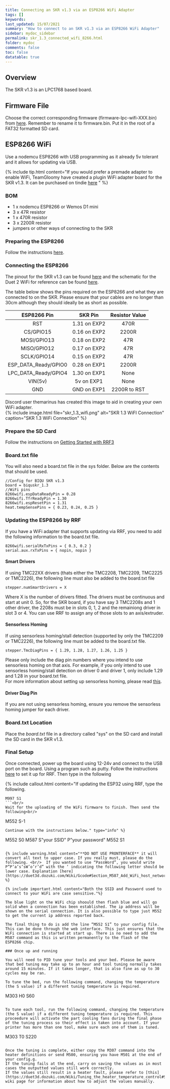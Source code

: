 ```yaml
---
title: Connecting an SKR v1.3 via an ESP8266 WiFi Adapter
tags: []
keywords: 
last_updated: 15/07/2021
summary: "How to connect to an SKR v1.3 via an ESP8266 WiFi Adapter"
sidebar: mydoc_sidebar
permalink: skr_1.3_connected_wifi_8266.html
folder: mydoc
comments: false
toc: false
datatable: true
---
```


## Overview

The SKR v1.3 is an LPC1768 based board.

## Firmware File

Choose the correct corresponding firmware (firmware-lpc-wifi-XXX.bin) from [here](https://github.com/gloomyandy/RepRapFirmware/releases). Remember to rename it to firmware.bin. Put it in the root of a FAT32 formatted SD card.   

## ESP8266 WiFi

Use a nodemcu ESP8266 with USB programming as it already 5v tolerant and it allows for updating via USB.

{% include tip.html content="If you would prefer a premade adapter to enable WiFi, TeamGloomy have created a plugin WiFi adapter board for the SKR v1.3. It can be purchased on tindie [here](https://www.tindie.com/products/pcr/reprapfirmware-wifi-adapterboard-for-skr1314/) " %}

### BOM

* 1 x nodemcu ESP8266 or Wemos D1 mini
* 3 x 47R resistor
* 1 x 470R resistor
* 3 x 2200R resistor
* jumpers or other ways of connecting to the SKR

### Preparing the ESP8266

Follow the instructions [here](lpc_esp8266.html).

### Connecting the ESP8266

The pinout for the SKR v1.3 can be found [here](https://github.com/bigtreetech/BIGTREETECH-SKR-V1.3/blob/master/BTT%20SKR%20V1.3/hardware/SKR-V1.3-PIN.pdf) and the schematic for the Duet 2 WiFi for reference can be found [here](https://github.com/T3P3/Duet/blob/master/Duet2/Duet2v1.04/DuetWifiv1.04a_Schematic.pdf). 

The table below shows the pins required on the ESP8266 and what they are connected to on the SKR. Please ensure that your cables are no longer than 30cm although they should ideally be as short as possible.  

<div class="datatable-begin"></div>

| ESP8266 Pin       | SKR Pin       | Resistor Value  |
| :-------------: |:-------------:| :---------------:|
| RST           | 1.31 on EXP2          | 470R            |
| CS/GPIO15     | 0.16 on EXP2         | 2200R           |
| MOSI/GPIO13   | 0.18 on EXP2         | 47R             |
| MISO/GPIO12   | 0.17 on EXP2         | 47R             |
| SCLK/GPIO14  | 0.15 on EXP2         | 47R             |
| ESP_DATA_Ready/GPIO0   | 0.28 on EXP1          | 2200R             |
| LPC_DATA_Ready/GPIO4   | 1.30 on EXP1         | None            |
| VIN(5v)   | 5v on EXP1          | None             |
| GND   | GND on EXP1          | 2200R to RST             |

<div class="datatable-end"></div>

Discord user themarinus has created this image to aid in creating your own WiFi adapter.  
{% include image.html file="skr_1.3_wifi.png" alt="SKR 1.3 WiFI Connection" caption="SKR 1.3 WiFi Connection" %}

### Prepare the SD Card

Follow the instructions on [Getting Started with RRF3](getting_started.html)

### Board.txt file

You will also need a board.txt file in the sys folder. Below are the contents that should be used. 

```
//Config for BIQU SKR v1.3
board = biquskr_1.3
//WiFi pins
8266wifi.espDataReadyPin = 0.28
8266wifi.TfrReadyPin = 1.30
8266wifi.espResetPin = 1.31
heat.tempSensePins = { 0.23, 0.24, 0.25 }
```

### Updating the ESP8266 by RRF

If you have a WiFi adapter that supports updating via RRF, you need to add the following information to the board.txt file.    
```
8266wifi.serialRxTxPins = { 0.3, 0.2 }
serial.aux.rxTxPins = { nopin, nopin }
```

#### Smart Drivers

If using TMC22XX drivers (thats either the TMC2208, TMC2209, TMC2225 or TMC2226), the following line must also be added to the board.txt file
```
stepper.numSmartDrivers = X
```
Where X is the number of drivers fitted. The drivers must be continuous and start at unit 0. So, for the SKR board, if you have say 3 TMC2208s and 1 other driver, the 2208s must be in slots 0, 1, 2 and the remainiong driver in slot 3 or 4. You can use RRF to assign any of those slots to an axis/extruder.  

#### Sensorless Homing

If using sensorless homing/stall detection (supported by only the TMC2209 or TMC2226), the following line must be added to the board.txt file.
```
stepper.TmcDiagPins = { 1.29, 1.28, 1.27, 1.26, 1.25 }
```
Please only include the diag pin numbers where you intend to use sensorless homing on that axis. For example, if you only intend to use sensorless homing/stall detection on driver 0 and driver 1, only include 1.29 and 1.28 in your board.txt file.  
For more information about setting up sensorless homing, please read [this](sensorless.html).  

#### Driver Diag Pin

If you are not using sensorless homing, ensure you remove the sensorless homing jumper for each driver.

### Board.txt Location

Place the *board.txt* file in a directory called "sys" on the SD card and install the SD card in the SKR v1.3.   

### Final Setup

Once connected, power up the board using 12-24v and connect to the USB port on the board. Using a program such as putty. Follow the instructions [here](putty.html) to set it up for RRF. Then type in the following  

{% include callout.html content="If updating the ESP32 using RRF, type the following.  

```
M997 S1
```<br/>
Wait for the uploading of the WiFi firmware to finish. Then send the following<br/>
```
M552 S-1
```<br/>
Continue with the instructions below." type="info" %} 

```
M552 S0
M587 S"your SSID" P"your password"
M552 S1
```

{% include warning.html content="**DO NOT USE PRONTERFACE** it will convert all text to upper case. If you really must, please do the following. <br/>  If you wanted to use “PassWord”, you would write P”P’a’s’sW’o’r’d” with the ‘ indicating the following letter should be lower case. Explanation [here](https://duet3d.dozuki.com/Wiki/Gcode#Section_M587_Add_WiFi_host_network_to_remembered_list_or_list_remembered_networks)." %}

{% include important.html content="Both the SSID and Password used to connect to your WiFi are case sensitive."%}

The blue light on the WiFi chip shoould then flash blue and will go solid when a connection has been established. The ip address will be shown on the serial connection. It is also possible to type just M552 to get the current ip address reported back.

The final thing to do is add the line “M552 S1” to your config file. This can be done through the web interface. This just ensures that the WiFi connection is started at start up. There is no need to add the M587 command as this is written permanently to the flash of the ESP8266 chip.  

### Once up and running

You will need to PID tune your tools and your bed. Please be aware that bed tuning may take up to an hour and tool tuning normally takes around 15 minutes. If it takes longer, that is also fine as up to 30 cycles may be ran.  

To tune the bed, run the following command, changing the temperature (the S value) if a different tuning temperature is required.  
```
M303 H0 S60
```  

To tune each tool, run the following command, changing the temperature (the S value) if a different tuning temperature is required. This proceedure will activate the part cooling fans during the final phase of the tuning process so their effect is taken into account. If your printer has more than one tool, make sure each one of them is tuned.  
```
M303 T0 S220
```

Once the tuning is complete, either copy the M307 command into the heater definitions or send M500, ensuring you have M501 at the end of your config.g.  
If the tuning fails at the end, carry on saving the values as in most cases the outputted values still work correctly.  
If the values still result in a heater fault, please refer to [this](https://duet3d.dozuki.com/Wiki/Tuning_the_heater_temperature_control#Section_Setting_the_model_parameters_manually) wiki page for information about how to adjust the values manually.  